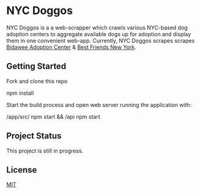 # NYC Doggos

NYC Doggos is a a web-scrapper which crawls various NYC-based dog adoption centers to aggregate available dogs up for adoption and display them in one convenient web-app. Currently, NYC Doggos scrapes scrapes [Bidawee Adoption Center](https://www.bideawee.org/) & [Best Friends New York](https://ny.bestfriends.org/adopt).

## Getting Started

Fork and clone this repo

npm install

Start the build process and open web server running the application with:

/app/src/ npm start
&&
/api npm start

## Project Status

This project is still in progress.

## License

[MIT](https://choosealicense.com/licenses/mit/)
